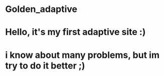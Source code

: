# Golden_adaptive
# Hello, it's my first adaptive site :)
# i know about many problems, but im try to do it better ;)